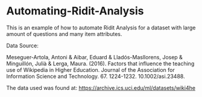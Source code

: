 # Automating-Ridit-Analysis
This is an example of how to automate Ridit Analysis for a dataset with large amount of questions and many item attributes.




Data Source: 

Meseguer-Artola, Antoni & Aibar, Eduard & Lladós-Masllorens, Josep & Minguillón, Julià & Lerga, Maura. (2016). Factors that influence the teaching use of Wikipedia in Higher Education. Journal of the Association for Information Science and Technology. 67. 1224-1232. 10.1002/asi.23488. 

The data used was found at: https://archive.ics.uci.edu/ml/datasets/wiki4he
